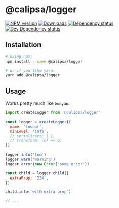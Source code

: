 # @calipsa/logger

[![NPM version][npm-image]][npm-url] [![Downloads][downloads-image]][npm-url] [![Dependency status][david-dm-image]][david-dm-url] [![Dev Dependency status][david-dm-dev-image]][david-dm-dev-url]

## Installation
```bash
# using npm:
npm install --save @calipsa/logger

# or if you like yarn:
yarn add @calipsa/logger
```

## Usage
Works pretty much like `bunyan`.
```javascript
import createLogger from '@calipsa/logger'

const logger = createLogger({
  name: 'foobar',
  minLevel: 'info',
  // serializers: { },
  // transform: (o) => o,
})

logger.info('foo')
logger.warn('warning')
logger.error(new Error('some error'))

const child = logger.child({
  extraProp: '234',
})

child.info('with extra prop')

// ...
```

[npm-url]: https://npmjs.org/package/@calipsa/logger
[downloads-image]: http://img.shields.io/npm/dm/@calipsa/logger.svg
[npm-image]: http://img.shields.io/npm/v/@calipsa/logger.svg
[david-dm-url]:https://david-dm.org/inker/@calipsa/logger
[david-dm-image]:https://david-dm.org/inker/@calipsa/logger.svg
[david-dm-dev-url]:https://david-dm.org/inker/@calipsa/logger#info=devDependencies
[david-dm-dev-image]:https://david-dm.org/inker/@calipsa/logger/dev-status.svg
